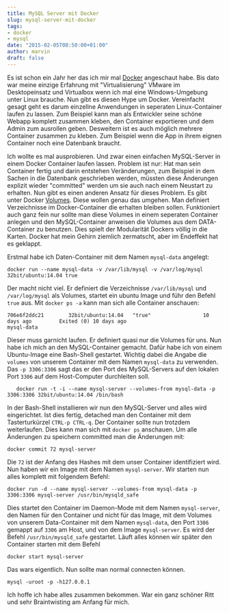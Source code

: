 ```yaml
---
title: MySQL Server mit Docker
slug: mysql-server-mit-docker
tags:
- docker
- mysql
date: "2015-02-05T08:50:00+01:00"
author: marvin
draft: false
---
```

Es ist schon ein Jahr her das ich mir mal [Docker](http://docker.com) angeschaut habe. Bis dato war meine einzige Erfahrung mit "Virtualisierung" VMware im Desktopeinsatz und Virtualbox wenn ich mal eine Windows-Umgebung unter Linux brauche. Nun gibt es diesen Hype um Docker. Vereinfacht gesagt geht es darum einzellne Anwendungen in seperaten Linux-Container laufen zu lassen. Zum Beispiel kann man als Entwickler seine schöne Webapp komplett zusammen kleben, den Container exportieren und dem Admin zum ausrollen geben. Desweitern ist es auch möglich mehrere Container zusammen zu kleben. Zum Beispiel wenn die App in ihrem eignen Container noch eine Datenbank braucht.

Ich wollte es mal ausprobieren. Und zwar einen einfachen MySQL-Server in einem Docker Container laufen lassen. Problem ist nur: Hat man sein Container fertig und darin entstehen Veränderungen, zum Beispiel in dem Sachen in die Datenbank geschrieben werden, müssten diese Änderungen explizit wieder "committed" werden um sie auch nach einem Neustart zu erhalten. Nun gibt es einen anderen Ansatz für dieses Problem. Es gibt unter Docker [Volumes](https://docs.docker.com/userguide/dockervolumes/). Diese wollen genau das umgehen. Man definiert Verzeichnisse im Docker-Container die erhalten bleiben sollen. Funktioniert auch ganz fein nur sollte man diese Volumes in einem seperaten Container anlegen und den MySQL-Container anweisen die Volumes aus dem DATA-Container zu benutzen. Dies spielt der Modularität Dockers völlig in die Karten. Docker hat mein Gehirn ziemlich zermatscht, aber im Endeffekt hat es geklappt.

Erstmal habe ich Daten-Container mit dem Namen `mysql-data` angelegt:

	docker run --name mysql-data -v /var/lib/mysql -v /var/log/mysql 32bit/ubuntu:14.04 true

Der macht nicht viel. Er definiert die Verzeichnisse `/var/lib/mysql` und `/var/log/mysql` als Volumes, startet ein ubuntu Image und führ den Befehl `true` aus. Mit `docker ps -a` kann man sich alle Container anschauen:

	706e6f2ddc21        32bit/ubuntu:14.04   "true"                 10 days ago         Exited (0) 10 days ago                            mysql-data

Dieser muss garnicht laufen. Er definiert quasi nur die Volumes für uns. Nun habe ich mich an den MySQL-Container gemacht. Dafür habe ich von einem Ubuntu-Image eine Bash-Shell gestartet. Wichtig dabei die Angabe die `volumes` von unserem Container mit dem Namen `mysql-data` zu verwenden. Das `-p 3306:3306` sagt das er den Port des MySQL-Servers auf den lokalen Port `3306` auf dem Host-Computer durchleiten soll.

       docker run -t -i --name mysql-server --volumes-from mysql-data -p 3306:3306 32bit/ubuntu:14.04 /bin/bash

In der Bash-Shell installieren wir nun den MySQL-Server und alles wird eingerichtet. Ist dies fertig, detached man den Container mit dem Tasterturkürzel `CTRL-p CTRL-q`. Der Container sollte nun trotzdem weiterlaufen. Dies kann man sich mit `docker ps` anschauen. Um alle Änderungen zu speichern committed man die Änderungen mit:

	docker commit 72 mysql-server

Die `72` ist der Anfang des Hashes mit dem unser Container identifiziert wird. Nun haben wir ein Image mit dem Namen `mysql-server`. Wir starten nun alles komplett mit folgendem Befehl:

	docker run -d --name mysql-server --volumes-from mysql-data -p 3306:3306 mysql-server /usr/bin/mysqld_safe

Dies startet den Container im Daemon-Mode mit dem Namen `mysql-server`, den Namen für den Container und nicht für das Image, mit dem Volumes von unserem Data-Container mit dem Namen `mysql-data`, den Port `3306` gemappt auf `3306` am Host, und von dem Image `mysql-server`. Es wird der Befehl `/usr/bin/mysqld_safe` gestartet. Läuft alles können wir später den Container starten mit dem Befehl

	docker start mysql-server

Das wars eigentlich. Nun sollte man normal connecten können.

	mysql -uroot -p -h127.0.0.1

Ich hoffe ich habe alles zusammen bekommen. War ein ganz schöner Ritt und sehr Braintwisting am Anfang für mich.
